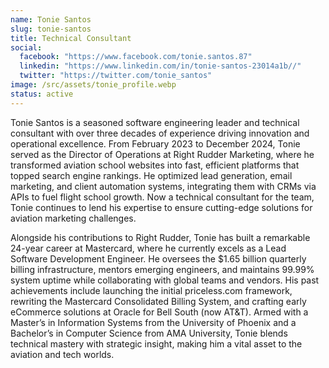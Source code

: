 ```yaml
---
name: Tonie Santos
slug: tonie-santos
title: Technical Consultant
social:
  facebook: "https://www.facebook.com/tonie.santos.87"
  linkedin: "https://www.linkedin.com/in/tonie-santos-23014a1b//"
  twitter: "https://twitter.com/tonie_santos"
image: /src/assets/tonie_profile.webp
status: active
---
```

Tonie Santos is a seasoned software engineering leader and technical consultant with over three decades of experience driving innovation and operational excellence. From February 2023 to December 2024, Tonie served as the Director of Operations at Right Rudder Marketing, where he transformed aviation school websites into fast, efficient platforms that topped search engine rankings. He optimized lead generation, email marketing, and client automation systems, integrating them with CRMs via APIs to fuel flight school growth. Now a technical consultant for the team, Tonie continues to lend his expertise to ensure cutting-edge solutions for aviation marketing challenges.

Alongside his contributions to Right Rudder, Tonie has built a remarkable 24-year career at Mastercard, where he currently excels as a Lead Software Development Engineer. He oversees the $1.65 billion quarterly billing infrastructure, mentors emerging engineers, and maintains 99.99% system uptime while collaborating with global teams and vendors. His past achievements include launching the initial priceless.com framework, rewriting the Mastercard Consolidated Billing System, and crafting early eCommerce solutions at Oracle for Bell South (now AT&T). Armed with a Master’s in Information Systems from the University of Phoenix and a Bachelor’s in Computer Science from AMA University, Tonie blends technical mastery with strategic insight, making him a vital asset to the aviation and tech worlds.

